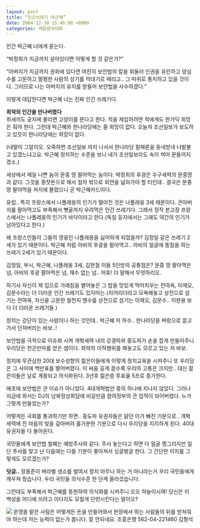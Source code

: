 ```yaml
---
layout: post
title: “인간쓰레기 박근혜”
date: 2004-12-30 15:46:08 +0900
categories: 깨달음의대화
---
```

인간 박근혜 너에게 묻는다.    
  
“박정희가 지금까지 살아있다면 어떻게 할 것 같은가?”    
  
“아버지가 지금까지 권좌에 있다면 여전히 보안법의 칼을 휘둘러 인권을 유린하고 양심수를 고문하고 멀쩡한 사람의 성기를 막대기로 때리고.. 그 따위로 통치하고 있을 것이다. 그러므로 나는 아버지의 유지를 받들어 보안법을 사수하겠다.”    
  
이렇게 대답한다면 박근혜 너는 진짜 인간 쓰레기다.    
  
**최악의 인간을 만나버렸다**   
쥐새끼도 궁지에 몰리면 고양이를 문다고 한다. 적을 제압하려면 적에게도 한가닥 희망은 줘야 한다. 그런데 박근혜와 한나라당에는 줄 희망이 없다. 오늘자 조선일보가 보도하고 있듯이 한나라당에는 희망이 없다.    
  
(내말이 그말이오. 오죽하면 조선일보 까지 나서서 한나라당 필패론을 동네방네 나발불고 있겠느냐고요. 박근혜 정치하는 수준을 보니 내가 조선일보라도 속이 썩어 문들어지겠소.) 
  
  
세상에서 제일 나쁜 놈이 문중 땅 팔아먹는 놈이다. 박정희의 후광은 수구세력의 문중땅과 같다. 그것을 종잣돈으로 해서 점차 밖으로 외연을 넓혀가야 할 터인데.. 결국은 문중땅 팔아먹을 처지에 몰렸으니 곧 박근혜카드이다.    
  
유럽.. 특히 프랑스에서 나폴레옹의 인기가 떨어진 것은 나폴레옹 3세 때문이다. 큰아버지를 팔아먹고도 부족해서 뼛골까지 우려먹은 인간 쓰레기다. 그래서 정작 본고장 프랑스에서는 나폴레옹의 인기가 바닥이라고 한다.(독일 등지에서는 그래도 약간의 인기가 남아있다고 한다.)    
  
왜 프랑스인들이 그들의 영웅인 나폴레옹을 싫어하게 되었을까? 김정일 같은 쓰레기 2세가 있기 때문이다. 박근혜 처럼 아비의 후광을 팔아먹고.. 아비의 얼굴에 똥칠을 하는 쓰레기 2세가 있기 때문이다.    
  
김정일, 부시, 박근혜, 나폴레옹 3세, 김현철 이들 5인방의 공통점은? 문중 땅 팔아먹은 넘, 아비의 후광 팔아먹은 넘, 재수 없는 넘.. 어휴! 더 말해서 무엇하리오.    
  
하기사 자신이 제 입으로 가래침을 뱉어놓은 그 밥을 맛있게 먹어치우는 전여옥, 이재오, 김문수라는 더 더러운 인간 쓰레기도 있지마는.(치어리더라고 모욕해놓고 상전으로 섬기는 전여옥, 자신을 고문한 철천지 웬수를 상전으로 섬기는 이재오, 김문수.. 이완용 보다 더 더러운 쓰레기들.)    
  
정치는 강단이 있는 사람이나 하는 것인데.. 박근혜 저 하수.. 한나라당을 벼랑으로 끌고가서 던져버리는 바보..!    
  
보안법을 극적으로 이슈화 시켜 개혁세력 내의 강경파와 중도파가 손을 잡게 만들어주니 우리당은 천군만마를 얻은 셈이다. 최악의 이적행위를 해놓고도 모르고 있는 저 바보.    
  
정치에 무관심한 20대 보수성향의 젊은이들에게 이렇게 정치교육을 시켜주니 또 우리당은 그 사이에 백만표를 벌어버렸다. 이 싸움 길게 끌수록 우리의 고통은 크지만.. 대신 젊은이들은 날로 계몽되고 의식화된다. 3년후 젊은층 투표율 5프로 증가한다.    
  
애초에 보안법은 큰 이슈가 아니었다. 4대개혁법안 중의 하나에 지나지 않았다. 그러나 지금에 와서는 DJ의 남북정상회담에 비길만큼 참여정부의 큰 업적이 되어버렸다. 누가 그렇게 만들었는가?    
  
어떻게든 국회를 통과하기만 하면.. 중도파 유권자들은 앓던 이가 빠진 기분으로.. 개혁세력에 진 마음의 빚을 갚아버려 홀가분한 기분으로 다시 우리당을 지지하게 된다. 40대 유권자들 다 돌아온다.    
  
국민들에게 보안법 철폐는 예방주사와 같다. 주사 놓는다고 하면 다 얼굴 찡그리지만 일단 주사를 맞고 난 다음에는 다들 기분이 좋아져서 싱글벙글 한다. 그 간단한 이치를 그렇게도 모르겠는가?    
  
**덧글..** 정몽준이 벼라별 생쇼를 벌여서 정치 아무나 하는 거 아니라는거 우리 국민들에게 깨우쳐 줬습니다. 우리 국민들 의식수준 한 단계 올라섰습니다.    
  
그런데도 부족해서 박근혜를 동원하여 의식화를 시켜주니 오오 하늘이시여! 당신은 이 백성을 어디에 쓰려고 이다지도 모질게 단련시킨다는 말이오?    
  
<IMG src="http://drkimz.com/technote/board/private/upimg/1094455798.jpg" align=left border=0>  
  
운영을 맡은 사람은 어떻게든 돈을 만들어와서 현장에서 뛰는 사람들의 뒤를 받쳐줘야 하는데 저는 능력이 없는가 봅니다. 잘 안되네요. 조흥은행 562-04-221460 김형석